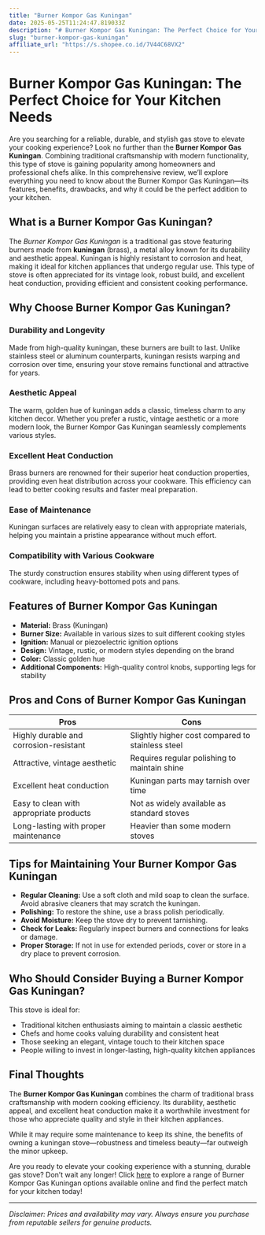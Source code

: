 ```yaml
---
title: "Burner Kompor Gas Kuningan"
date: 2025-05-25T11:24:47.819033Z
description: "# Burner Kompor Gas Kuningan: The Perfect Choice for Your Kitchen Needs..."
slug: "burner-kompor-gas-kuningan"
affiliate_url: "https://s.shopee.co.id/7V44C68VX2"
---
```

# Burner Kompor Gas Kuningan: The Perfect Choice for Your Kitchen Needs

Are you searching for a reliable, durable, and stylish gas stove to elevate your cooking experience? Look no further than the **Burner Kompor Gas Kuningan**. Combining traditional craftsmanship with modern functionality, this type of stove is gaining popularity among homeowners and professional chefs alike. In this comprehensive review, we’ll explore everything you need to know about the Burner Kompor Gas Kuningan—its features, benefits, drawbacks, and why it could be the perfect addition to your kitchen.

## What is a Burner Kompor Gas Kuningan?

The *Burner Kompor Gas Kuningan* is a traditional gas stove featuring burners made from **kuningan** (brass), a metal alloy known for its durability and aesthetic appeal. Kuningan is highly resistant to corrosion and heat, making it ideal for kitchen appliances that undergo regular use. This type of stove is often appreciated for its vintage look, robust build, and excellent heat conduction, providing efficient and consistent cooking performance.

## Why Choose Burner Kompor Gas Kuningan?

### Durability and Longevity
Made from high-quality kuningan, these burners are built to last. Unlike stainless steel or aluminum counterparts, kuningan resists warping and corrosion over time, ensuring your stove remains functional and attractive for years.

### Aesthetic Appeal
The warm, golden hue of kuningan adds a classic, timeless charm to any kitchen decor. Whether you prefer a rustic, vintage aesthetic or a more modern look, the Burner Kompor Gas Kuningan seamlessly complements various styles.

### Excellent Heat Conduction
Brass burners are renowned for their superior heat conduction properties, providing even heat distribution across your cookware. This efficiency can lead to better cooking results and faster meal preparation.

### Ease of Maintenance
Kuningan surfaces are relatively easy to clean with appropriate materials, helping you maintain a pristine appearance without much effort.

### Compatibility with Various Cookware
The sturdy construction ensures stability when using different types of cookware, including heavy-bottomed pots and pans.

## Features of Burner Kompor Gas Kuningan

- **Material:** Brass (Kuningan)
- **Burner Size:** Available in various sizes to suit different cooking styles
- **Ignition:** Manual or piezoelectric ignition options
- **Design:** Vintage, rustic, or modern styles depending on the brand
- **Color:** Classic golden hue
- **Additional Components:** High-quality control knobs, supporting legs for stability

## Pros and Cons of Burner Kompor Gas Kuningan

| Pros                                              | Cons                                               |
|---------------------------------------------------|----------------------------------------------------|
| Highly durable and corrosion-resistant          | Slightly higher cost compared to stainless steel  |
| Attractive, vintage aesthetic                   | Requires regular polishing to maintain shine    |
| Excellent heat conduction                       | Kuningan parts may tarnish over time           |
| Easy to clean with appropriate products          | Not as widely available as standard stoves     |
| Long-lasting with proper maintenance             | Heavier than some modern stoves                |

## Tips for Maintaining Your Burner Kompor Gas Kuningan

- **Regular Cleaning:** Use a soft cloth and mild soap to clean the surface. Avoid abrasive cleaners that may scratch the kuningan.
- **Polishing:** To restore the shine, use a brass polish periodically.
- **Avoid Moisture:** Keep the stove dry to prevent tarnishing.
- **Check for Leaks:** Regularly inspect burners and connections for leaks or damage.
- **Proper Storage:** If not in use for extended periods, cover or store in a dry place to prevent corrosion.

## Who Should Consider Buying a Burner Kompor Gas Kuningan?

This stove is ideal for:

- Traditional kitchen enthusiasts aiming to maintain a classic aesthetic
- Chefs and home cooks valuing durability and consistent heat
- Those seeking an elegant, vintage touch to their kitchen space
- People willing to invest in longer-lasting, high-quality kitchen appliances

## Final Thoughts

The **Burner Kompor Gas Kuningan** combines the charm of traditional brass craftsmanship with modern cooking efficiency. Its durability, aesthetic appeal, and excellent heat conduction make it a worthwhile investment for those who appreciate quality and style in their kitchen appliances.

While it may require some maintenance to keep its shine, the benefits of owning a kuningan stove—robustness and timeless beauty—far outweigh the minor upkeep.

Are you ready to elevate your cooking experience with a stunning, durable gas stove? Don’t wait any longer! Click [here](https://s.shopee.co.id/7V44C68VX2) to explore a range of Burner Kompor Gas Kuningan options available online and find the perfect match for your kitchen today!

---

*Disclaimer: Prices and availability may vary. Always ensure you purchase from reputable sellers for genuine products.*